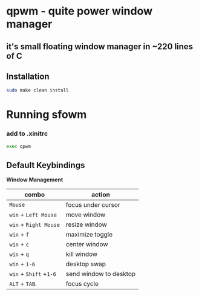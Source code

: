 # qpwm - quite power window manager
## it's small floating window manager in ~220 lines of C
## Installation
```bash
sudo make clean install
```
# Running sfowm
### add to .xinitrc
```bash
exec qpwm
```
## Default Keybindings

**Window Management**

| combo                      | action                 |
| -------------------------- | -----------------------|
| `Mouse`                    | focus under cursor     |
| `win` + `Left Mouse`      | move window            |
| `win` + `Right Mouse`     | resize window          |
| `win` + `f`               | maximize toggle        |
| `win` + `c`               | center window          |
| `win` + `q`               | kill window            |
| `win` + `1-6`             | desktop swap           |
| `win` + `Shift` +`1-6`    | send window to desktop |
| `ALT` + `TAB`.           | focus cycle            |

